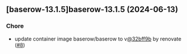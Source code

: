 

## [baserow-13.1.5]baserow-13.1.5 (2024-06-13)

### Chore



- update container image baserow/baserow to v[@32bff9b](https://github.com/32bff9b) by renovate ([#8](https://github.com/truecharts/charts/issues/8))